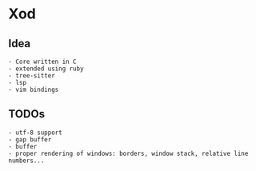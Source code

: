 # Xod

## Idea

    - Core written in C
    - extended using ruby
    - tree-sitter
    - lsp
    - vim bindings

## TODOs

    - utf-8 support
    - gap buffer
    - buffer
    - proper rendering of windows: borders, window stack, relative line numbers...
